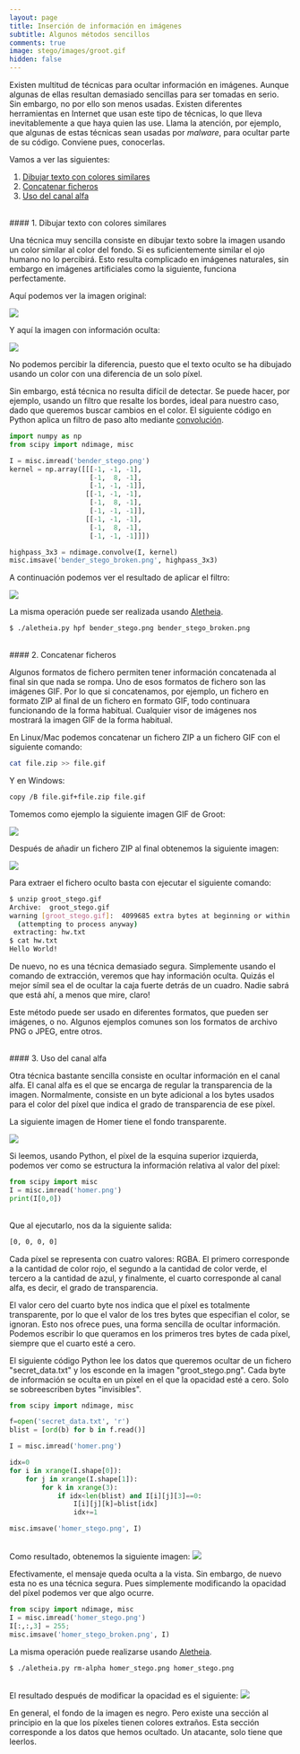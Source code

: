 ```yaml
---
layout: page
title: Inserción de información en imágenes
subtitle: Algunos métodos sencillos
comments: true
image: stego/images/groot.gif
hidden: false
---
```


Existen multitud de técnicas para ocultar información en imágenes. Aunque algunas de ellas resultan demasiado sencillas para ser tomadas en serio. Sin embargo, no por ello son menos usadas. Existen diferentes herramientas en Internet que usan este tipo de técnicas, lo que lleva inevitablemente a que haya quien las use. Llama la atención, por ejemplo, que algunas de estas técnicas sean usadas por *malware*, para ocultar parte de su código. Conviene pues, conocerlas.

Vamos a ver las siguientes:

1. [Dibujar texto con colores similares](#1-dibujar-texto-con-colores-similares)
2. [Concatenar ficheros](#2-concatenar-ficheros)  
3. [Uso del canal alfa](#3-uso-del-canal-alfa)




<br>
#### 1. Dibujar texto con colores similares

Una técnica muy sencilla consiste en dibujar texto sobre la imagen usando un color similar al color del fondo. Si es suficientemente similar el ojo humano no lo percibirá. Esto resulta complicado en imágenes naturales, sin embargo en imágenes artificiales como la siguiente, funciona perfectamente. 

Aquí podemos ver la imagen original:

<img class='image-center' src="{{ site.baseurl }}/stego/images/bender.png"/>

Y aquí la imagen con información oculta:

<img class='image-center' src="{{ site.baseurl }}/stego/images/bender_stego.png"/>

No podemos percibir la diferencia, puesto que el texto oculto se ha dibujado usando un color con una diferencia de un solo píxel.

Sin embargo, está técnica no resulta difícil de detectar. Se puede hacer, por ejemplo, usando un filtro que resalte los bordes, ideal para nuestro caso, dado que queremos buscar cambios en el color. El siguiente código en Python aplica un filtro de paso alto mediante [convolución](https://en.wikipedia.org/wiki/Kernel_(image_processing)). 



```python
import numpy as np
from scipy import ndimage, misc

I = misc.imread('bender_stego.png')
kernel = np.array([[[-1, -1, -1],
                    [-1,  8, -1],
                    [-1, -1, -1]],
                   [[-1, -1, -1],
                    [-1,  8, -1],
                    [-1, -1, -1]],
                   [[-1, -1, -1],
                    [-1,  8, -1],
                    [-1, -1, -1]]])

highpass_3x3 = ndimage.convolve(I, kernel)
misc.imsave('bender_stego_broken.png', highpass_3x3)
```

A continuación podemos ver el resultado de aplicar el filtro:

<img class='image-center' src="{{ site.baseurl }}/stego/images/bender_stego_broken.png"/>

La misma operación puede ser realizada usando [Aletheia](https://github.com/daniellerch/aletheia).

```bash
$ ./aletheia.py hpf bender_stego.png bender_stego_broken.png
```





<br>
#### 2. Concatenar ficheros

Algunos formatos de fichero permiten tener información concatenada al final sin que nada se rompa. Uno de esos formatos de fichero son las imágenes GIF. Por lo que si concatenamos, por ejemplo, un fichero en formato ZIP al final de un fichero en formato GIF, todo continuara funcionando de la forma habitual. Cualquier visor de imágenes nos mostrará la imagen GIF de la forma habitual.

En Linux/Mac podemos concatenar un fichero ZIP a un fichero GIF con el siguiente comando:


```bash
cat file.zip >> file.gif
```

Y en Windows:

```bash
copy /B file.gif+file.zip file.gif
```

Tomemos como ejemplo la siguiente imagen GIF de Groot:

<img class='image-center' src="{{ site.baseurl }}/stego/images/groot.gif"/>

Después de añadir un fichero ZIP al final obtenemos la siguiente imagen:

<img class='image-center' src="{{ site.baseurl }}/stego/images/groot_stego.gif"/>


Para extraer el fichero oculto basta con ejecutar el siguiente comando:

```bash
$ unzip groot_stego.gif
Archive:  groot_stego.gif
warning [groot_stego.gif]:  4099685 extra bytes at beginning or within zipfile
  (attempting to process anyway)
 extracting: hw.txt                  
$ cat hw.txt 
Hello World!
```

De nuevo, no es una técnica demasiado segura. Simplemente usando el comando de extracción, veremos que hay información oculta. Quizás el mejor símil sea el de ocultar la caja fuerte detrás de un cuadro. Nadie sabrá que está ahí, a menos que mire, claro!

Este método puede ser usado en diferentes formatos, que pueden ser imágenes, o no. Algunos ejemplos comunes son los formatos de archivo PNG o JPEG, entre otros.




<br>
#### 3. Uso del canal alfa

Otra técnica bastante sencilla consiste en ocultar información en el canal alfa. El canal alfa es el que se encarga de regular la transparencia de la imagen. Normalmente, consiste en un byte adicional a los bytes usados para el color del píxel que indica el grado de transparencia de ese píxel. 

La siguiente imagen de Homer tiene el fondo transparente.

<img class='image-center' src="{{ site.baseurl }}/stego/images/homer.png"/>

Si leemos, usando Python, el píxel de la esquina superior izquierda, podemos ver como se estructura la información relativa al valor del píxel:


```python
from scipy import misc
I = misc.imread('homer.png')
print(I[0,0])
```

<br>
Que al ejecutarlo, nos da la siguiente salida:

```bash
[0, 0, 0, 0]
```

Cada píxel se representa con cuatro valores: RGBA. El primero corresponde a la cantidad de color rojo, el segundo a la cantidad de color verde, el tercero a la cantidad de azul, y finalmente, el cuarto corresponde al canal alfa, es decir, el grado de transparencia.

El valor cero del cuarto byte nos indica que el píxel es totalmente transparente, por lo que el valor de los tres bytes que especifian el color, se ignoran. Esto nos ofrece pues, una forma sencilla de ocultar información. Podemos escribir lo que queramos en los primeros tres bytes de cada píxel, siempre que el cuarto esté a cero.

El siguiente código Python lee los datos que queremos ocultar de un fichero "secret_data.txt" y los esconde en la imagen "groot_stego.png". Cada byte de información se oculta en un píxel en el que la opacidad esté a cero. Solo se sobreescriben bytes "invisibles".


```python
from scipy import ndimage, misc

f=open('secret_data.txt', 'r')
blist = [ord(b) for b in f.read()]

I = misc.imread('homer.png')

idx=0
for i in xrange(I.shape[0]):
    for j in xrange(I.shape[1]):
        for k in xrange(3):
            if idx<len(blist) and I[i][j][3]==0:
                I[i][j][k]=blist[idx]
                idx+=1

misc.imsave('homer_stego.png', I)
```



<br>
Como resultado, obtenemos la siguiente imagen:

<img class='image-center' src="{{ site.baseurl }}/stego/images/homer_stego.png"/>

Efectivamente, el mensaje queda oculta a la vista. Sin embargo, de nuevo esta no es una técnica segura. Pues simplemente modificando la opacidad del píxel podemos ver que algo ocurre.


```python
from scipy import ndimage, misc
I = misc.imread('homer_stego.png')
I[:,:,3] = 255;
misc.imsave('homer_stego_broken.png', I)
```

La misma operación puede realizarse usando [Aletheia](https://github.com/daniellerch/aletheia). 

```bash
$ ./aletheia.py rm-alpha homer_stego.png homer_stego.png
```


<br>
El resultado después de modificar la opacidad es el siguiente:

<img class='image-center' src="{{ site.baseurl }}/stego/images/homer_stego_broken.png"/>


En general, el fondo de la imagen es negro. Pero existe una sección al principio en la que los píxeles tienen colores extraños. Esta sección corresponde a los datos que hemos ocultado. Un atacante, solo tiene que leerlos.





